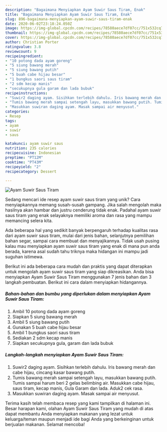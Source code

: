 ```yaml
---
description: "Bagaimana Menyiapkan Ayam Suwir Saus Tiram, Enak"
title: "Bagaimana Menyiapkan Ayam Suwir Saus Tiram, Enak"
slug: 896-bagaimana-menyiapkan-ayam-suwir-saus-tiram-enak
date: 2020-06-02T23:18:24.050Z
image: https://img-global.cpcdn.com/recipes/78580aece7df07cc/751x532cq70/ayam-suwir-saus-tiram-foto-resep-utama.jpg
thumbnail: https://img-global.cpcdn.com/recipes/78580aece7df07cc/751x532cq70/ayam-suwir-saus-tiram-foto-resep-utama.jpg
cover: https://img-global.cpcdn.com/recipes/78580aece7df07cc/751x532cq70/ayam-suwir-saus-tiram-foto-resep-utama.jpg
author: Christian Porter
ratingvalue: 3.8
reviewcount: 9
recipeingredient:
- "10 potong dada ayam goreng"
- "5 siung bawang merah"
- "5 siung bawang putih"
- "5 buah cabe hijau besar"
- "1 bungkus saori saus tiram"
- "2 sdm kecap manis"
- "secukupnya gula garam dan lada bubuk"
recipeinstructions:
- "Suwir2 daging ayam. Sisihkan terlebih dahulu. Iris bawang merah dan cabe hijau, cincang kasar bawang putih."
- "Tumis bawang merah sampai setengah layu, masukkan bawang putih. Tumis sampai harum beri 2 gelas belimbing air. Masukkan cabe hijau, saus tiram, kecap manis, Gula Garam dan lada. Aduk2 cek rasa."
- "Masukkan suwiran daging ayam. Masak sampai air menyusut."
categories:
- Resep
tags:
- ayam
- suwir
- saus

katakunci: ayam suwir saus 
nutrition: 235 calories
recipecuisine: Indonesian
preptime: "PT12M"
cooktime: "PT43M"
recipeyield: "2"
recipecategory: Dessert

---
```



![Ayam Suwir Saus Tiram](https://img-global.cpcdn.com/recipes/78580aece7df07cc/751x532cq70/ayam-suwir-saus-tiram-foto-resep-utama.jpg)

Sedang mencari ide resep ayam suwir saus tiram yang unik? Cara menyiapkannya memang susah-susah gampang. Jika salah mengolah maka hasilnya akan hambar dan justru cenderung tidak enak. Padahal ayam suwir saus tiram yang enak selayaknya memiliki aroma dan rasa yang mampu memancing selera kita.

Ada beberapa hal yang sedikit banyak berpengaruh terhadap kualitas rasa dari ayam suwir saus tiram, mulai dari jenis bahan, selanjutnya pemilihan bahan segar, sampai cara membuat dan menyajikannya. Tidak usah pusing kalau mau menyiapkan ayam suwir saus tiram yang enak di mana pun anda berada, karena asal sudah tahu triknya maka hidangan ini mampu jadi suguhan istimewa.




Berikut ini ada beberapa cara mudah dan praktis yang dapat diterapkan untuk mengolah ayam suwir saus tiram yang siap dikreasikan. Anda bisa menyiapkan Ayam Suwir Saus Tiram menggunakan 7 jenis bahan dan 3 langkah pembuatan. Berikut ini cara dalam menyiapkan hidangannya.

<!--inarticleads1-->

##### Bahan-bahan dan bumbu yang diperlukan dalam menyiapkan Ayam Suwir Saus Tiram:

1. Ambil 10 potong dada ayam goreng
1. Siapkan 5 siung bawang merah
1. Ambil 5 siung bawang putih
1. Gunakan 5 buah cabe hijau besar
1. Ambil 1 bungkus saori saus tiram
1. Sediakan 2 sdm kecap manis
1. Siapkan secukupnya gula, garam dan lada bubuk




<!--inarticleads2-->

##### Langkah-langkah menyiapkan Ayam Suwir Saus Tiram:

1. Suwir2 daging ayam. Sisihkan terlebih dahulu. Iris bawang merah dan cabe hijau, cincang kasar bawang putih.
1. Tumis bawang merah sampai setengah layu, masukkan bawang putih. Tumis sampai harum beri 2 gelas belimbing air. Masukkan cabe hijau, saus tiram, kecap manis, Gula Garam dan lada. Aduk2 cek rasa.
1. Masukkan suwiran daging ayam. Masak sampai air menyusut.




Terima kasih telah membaca resep yang kami tampilkan di halaman ini. Besar harapan kami, olahan Ayam Suwir Saus Tiram yang mudah di atas dapat membantu Anda menyiapkan makanan yang lezat untuk keluarga/teman maupun menjadi ide bagi Anda yang berkeinginan untuk berjualan makanan. Selamat mencoba!

